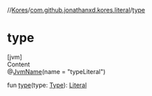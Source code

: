 //[Kores](../index.md)/[com.github.jonathanxd.kores.literal](index.md)/[type](type.md)



# type  
[jvm]  
Content  
@[JvmName](https://kotlinlang.org/api/latest/jvm/stdlib/kotlin.jvm/-jvm-name/index.html)(name = "typeLiteral")  
  
fun [type](type.md)(type: [Type](https://docs.oracle.com/javase/8/docs/api/java/lang/reflect/Type.html)): [Literal](-literal/index.md)  



